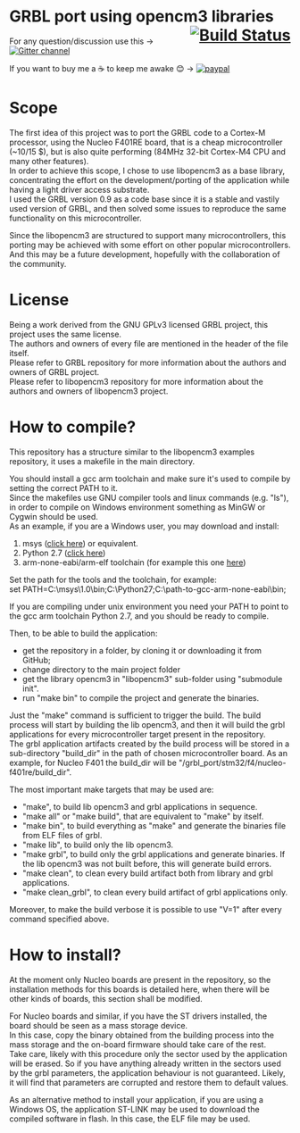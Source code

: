 # GRBL port using opencm3 libraries <span style="float:right;"><a href="https://travis-ci.org/adichell/grbl_port_opencm3" style="border-bottom:none">![Build Status](https://travis-ci.org/adichell/grbl_port_opencm3.svg?branch=master)</a></span>
For any question/discussion use this -> [![Gitter channel](https://badges.gitter.im/libopencm3/discuss.svg)](https://gitter.im/grbl_port_opencm3/Lobby)

If you want to buy me a :coffee: to keep me awake :blush: -> [![paypal](https://www.paypalobjects.com/en_US/i/btn/btn_donate_LG.gif)](https://www.paypal.com/cgi-bin/webscr?cmd=_s-xclick&hosted_button_id=BW7PE93EGM6C6)


# Scope  
  
The first idea of this project was to port the GRBL code to a Cortex-M processor, using the Nucleo F401RE board, that is a cheap microcontroller (~10/15 $), but is also quite performing (84MHz 32-bit Cortex-M4 CPU and many other features).  
In order to achieve this scope, I chose to use libopencm3 as a base library, concentrating the effort on the development/porting of the application while having a light driver access substrate.  
I used the GRBL version 0.9 as a code base since it is a stable and vastily used version of GRBL, and then solved some issues to reproduce the same functionality on this microcontroller.  
  
Since the libopencm3 are structured to support many microcontrollers, this porting may be achieved with some effort on other popular microcontrollers.  
And this may be a future development, hopefully with the collaboration of the community.  
  
# License  
  
Being a work derived from the GNU GPLv3 licensed GRBL project, this project uses the same license.  
The authors and owners of every file are mentioned in the header of the file itself.  
Please refer to GRBL repository for more information about the authors and owners of GRBL project.  
Please refer to libopencm3 repository for more information about the authors and owners of libopencm3 project.  
  
# How to compile?  
  
This repository has a structure similar to the libopencm3 examples repository, it uses a makefile in the main directory.  
  
You should install a gcc arm toolchain and make sure it's used to compile by setting the correct PATH to it.  
Since the makefiles use GNU compiler tools and linux commands (e.g. "ls"), in order to compile on Windows environment something as MinGW or Cygwin should be used.  
As an example, if you are a Windows user, you may download and install:  
  
1. msys ([click here](http://sourceforge.net/projects/mingw/files/MSYS/Base/msys-core/msys-1.0.11/MSYS-1.0.11.exe)) or equivalent.  
2. Python 2.7 ([click here](http://www.python.org/ftp/python/2.7/python-2.7.msi))  
3. arm-none-eabi/arm-elf toolchain (for example this one [here](https://launchpad.net/gcc-arm-embedded))  
  
Set the path for the tools and the toolchain, for example:  
set PATH=C:\msys\1.0\bin\;C:\Python27\;C:\path-to-gcc-arm-none-eabi\bin;  
  
If you are compiling under unix environment you need your PATH to point to the gcc arm toolchain Python 2.7, and you should be ready to compile.  
  
Then, to be able to build the application:  
- get the repository in a folder, by cloning it or downloading it from GitHub;  
- change directory to the main project folder  
- get the library opencm3 in "libopencm3" sub-folder using "submodule init".  
- run "make bin" to compile the project and generate the binaries.  
  
Just the "make" command is sufficient to trigger the build. The build process will start by building the lib opencm3, and then it will build the grbl applications for every microcontroller target present in the repository.  
The grbl application artifacts created by the build process will be stored in a sub-directory "build_dir" in the path of chosen microcontroller board. As an example, for Nucleo F401 the build_dir will be "/grbl_port/stm32/f4/nucleo-f401re/build_dir".  
  
The most important make targets that may be used are:  
  
- "make", to build lib opencm3 and grbl applications in sequence.  
- "make all" or "make build", that are equivalent to "make" by itself.  
- "make bin", to build everything as "make" and generate the binaries file from ELF files of grbl.  
- "make lib", to build only the lib opencm3.  
- "make grbl", to build only the grbl applications and generate binaries. If the lib opencm3 was not built before, this will generate build errors.  
- "make clean", to clean every build artifact both from library and grbl applications.  
- "make clean_grbl", to clean every build artifact of grbl applications only.  

Moreover, to make the build verbose it is possible to use "V=1" after every command specified above.  

# How to install?  
  
At the moment only Nucleo boards are present in the repository, so the installation methods for this boards is detailed here, when there will be other kinds of boards, this section shall be modified.  
  
For Nucleo boards and similar, if you have the ST drivers installed, the board should be seen as a mass storage device.  
In this case, copy the binary obtained from the building process into the mass storage and the on-board firmware should take care of the rest.  
Take care, likely with this procedure only the sector used by the application will be erased. So if you have anything already written in the sectors used by the grbl parameters, the application behaviour is not guaranteed. Likely, it will find that parameters are corrupted and restore them to default values.  
  
As an alternative method to install your application, if you are using a Windows OS, the application ST-LINK may be used to download the compiled software in flash. In this case, the ELF file may be used.  
